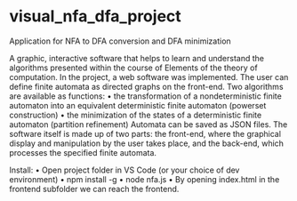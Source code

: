 # visual_nfa_dfa_project
Application for NFA to DFA conversion and DFA minimization

A graphic, interactive software that helps to learn and 
understand the algorithms presented within the course of Elements of the theory of 
computation.
In the project, a web software was implemented. The user can define finite 
automata as directed graphs on the front-end. Two algorithms are available as functions:
• the transformation of a nondeterministic finite automaton into an equivalent deterministic finite automaton (powerset construction)
• the minimization of the states of a deterministic finite automaton (partition refinement)
Automata can be saved as JSON files.
The software itself is made up of two parts: the front-end, where the graphical 
display and manipulation by the user takes place, and the back-end, which processes the 
specified finite automata.

Install:
• Open project folder in VS Code (or your choice of dev environment)
• npm install -g
• node nfa.js
• By opening index.html in the frontend subfolder we can reach the frontend.
